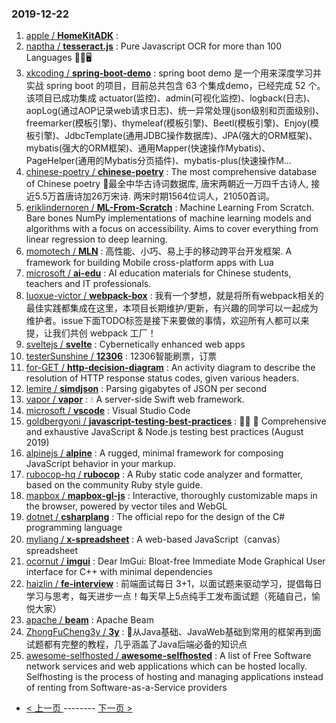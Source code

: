 ### 2019-12-22 
1. [
        apple /
**HomeKitADK**](https://github.com/apple/HomeKitADK) : 
1. [
        naptha /
**tesseract.js**](https://github.com/naptha/tesseract.js) : Pure Javascript OCR for more than 100 Languages 📖🎉🖥
1. [
        xkcoding /
**spring-boot-demo**](https://github.com/xkcoding/spring-boot-demo) : spring boot demo 是一个用来深度学习并实战 spring boot 的项目，目前总共包含 63 个集成demo，已经完成 52 个。 该项目已成功集成 actuator(监控)、admin(可视化监控)、logback(日志)、aopLog(通过AOP记录web请求日志)、统一异常处理(json级别和页面级别)、freemarker(模板引擎)、thymeleaf(模板引擎)、Beetl(模板引擎)、Enjoy(模板引擎)、JdbcTemplate(通用JDBC操作数据库)、JPA(强大的ORM框架)、mybatis(强大的ORM框架)、通用Mapper(快速操作Mybatis)、PageHelper(通用的Mybatis分页插件)、mybatis-plus(快速操作M…
1. [
        chinese-poetry /
**chinese-poetry**](https://github.com/chinese-poetry/chinese-poetry) : The most comprehensive database of Chinese poetry 🧶最全中华古诗词数据库, 唐宋两朝近一万四千古诗人, 接近5.5万首唐诗加26万宋诗. 两宋时期1564位词人，21050首词。
1. [
        eriklindernoren /
**ML-From-Scratch**](https://github.com/eriklindernoren/ML-From-Scratch) : Machine Learning From Scratch. Bare bones NumPy implementations of machine learning models and algorithms with a focus on accessibility. Aims to cover everything from linear regression to deep learning.
1. [
        momotech /
**MLN**](https://github.com/momotech/MLN) : 高性能、小巧、易上手的移动跨平台开发框架. A framework for building Mobile cross-platform apps with Lua
1. [
        microsoft /
**ai-edu**](https://github.com/microsoft/ai-edu) : AI education materials for Chinese students, teachers and IT professionals.
1. [
        luoxue-victor /
**webpack-box**](https://github.com/luoxue-victor/webpack-box) : 我有一个梦想，就是将所有webpack相关的最佳实践都集成在这里，本项目长期维护/更新，有兴趣的同学可以一起成为维护者。issue下面TODO标签是接下来要做的事情，欢迎所有人都可以来提，让我们共创 webpack 工厂！
1. [
        sveltejs /
**svelte**](https://github.com/sveltejs/svelte) : Cybernetically enhanced web apps
1. [
        testerSunshine /
**12306**](https://github.com/testerSunshine/12306) : 12306智能刷票，订票
1. [
        for-GET /
**http-decision-diagram**](https://github.com/for-GET/http-decision-diagram) : An activity diagram to describe the resolution of HTTP response status codes, given various headers.
1. [
        lemire /
**simdjson**](https://github.com/lemire/simdjson) : Parsing gigabytes of JSON per second
1. [
        vapor /
**vapor**](https://github.com/vapor/vapor) : 💧 A server-side Swift web framework.
1. [
        microsoft /
**vscode**](https://github.com/microsoft/vscode) : Visual Studio Code
1. [
        goldbergyoni /
**javascript-testing-best-practices**](https://github.com/goldbergyoni/javascript-testing-best-practices) : 📗🌐 🚢 Comprehensive and exhaustive JavaScript & Node.js testing best practices (August 2019)
1. [
        alpinejs /
**alpine**](https://github.com/alpinejs/alpine) : A rugged, minimal framework for composing JavaScript behavior in your markup.
1. [
        rubocop-hq /
**rubocop**](https://github.com/rubocop-hq/rubocop) : A Ruby static code analyzer and formatter, based on the community Ruby style guide.
1. [
        mapbox /
**mapbox-gl-js**](https://github.com/mapbox/mapbox-gl-js) : Interactive, thoroughly customizable maps in the browser, powered by vector tiles and WebGL
1. [
        dotnet /
**csharplang**](https://github.com/dotnet/csharplang) : The official repo for the design of the C# programming language
1. [
        myliang /
**x-spreadsheet**](https://github.com/myliang/x-spreadsheet) : A web-based JavaScript（canvas） spreadsheet
1. [
        ocornut /
**imgui**](https://github.com/ocornut/imgui) : Dear ImGui: Bloat-free Immediate Mode Graphical User interface for C++ with minimal dependencies
1. [
        haizlin /
**fe-interview**](https://github.com/haizlin/fe-interview) : 前端面试每日 3+1，以面试题来驱动学习，提倡每日学习与思考，每天进步一点！每天早上5点纯手工发布面试题（死磕自己，愉悦大家）
1. [
        apache /
**beam**](https://github.com/apache/beam) : Apache Beam
1. [
        ZhongFuCheng3y /
**3y**](https://github.com/ZhongFuCheng3y/3y) : 📓从Java基础、JavaWeb基础到常用的框架再到面试题都有完整的教程，几乎涵盖了Java后端必备的知识点
1. [
        awesome-selfhosted /
**awesome-selfhosted**](https://github.com/awesome-selfhosted/awesome-selfhosted) : A list of Free Software network services and web applications which can be hosted locally. Selfhosting is the process of hosting and managing applications instead of renting from Software-as-a-Service providers 

- [ < 上一页 ](https://github.com/able8/github-trending-daily-record/blob/master/2019-12-21.md) -------- [ 下一页 > ](https://github.com/able8/github-trending-daily-record/blob/master/2019-12-23.md)